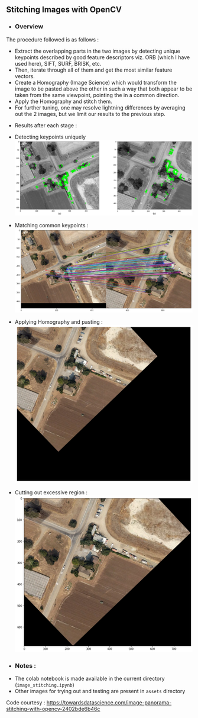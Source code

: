 ## Stitching Images with OpenCV  
 * ### Overview  
 The procedure followed is as follows :  
  - Extract the overlapping parts in the two images by detecting unique keypoints described by good feature descriptors viz. ORB (which I have used here), SIFT, SURF, BRISK, etc.
  - Then, iterate through all of them and get the most similar feature vectors.
  - Create a Homography (Image Science) which would transform the image to be pasted above the other in such a way that both appear to be taken from the same viewpoint, pointing the in a common direction.
  - Apply the Homography and stitch them.
  - For further tuning, one may resolve lightning differences by averaging out the 2 images, but we limit our results to the previous step.

 * Results after each stage :  
  - Detecting keypoints uniquely
  ![Keypoints](stages/stage1.png "Keypoints")

  - Matching common keypoints :  
  ![Matching them](stages/stage2.png "Matching them")

  - Applying Homography and pasting :
  ![Homography](stages/stage3.png "Homography")

  - Cutting out excessive region :
  ![Cutting out](stages/stage4.png "Cutting")

 * ### Notes :  
  - The colab notebook is made available in the current directory (```image_stitching.ipynb```)
  - Other images for trying out and testing are present in ```assets``` directory

Code courtesy : https://towardsdatascience.com/image-panorama-stitching-with-opencv-2402bde6b46c
